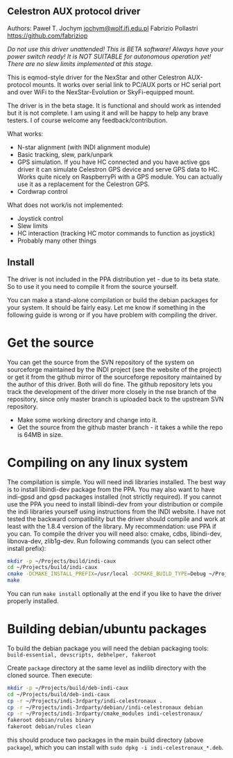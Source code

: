 Celestron AUX protocol driver
-------------------------------------

Authors: Paweł T. Jochym <jochym@wolf.ifj.edu.pl>
         Fabrizio Pollastri <https://github.com/fabriziop>

*Do not use this driver unattended! This is BETA software! Always have your power switch ready! It is NOT SUITABLE for autonomous operation yet!*
*There are no slew limits implemented at this stage.*

This is eqmod-style driver for the NexStar and other Celestron AUX-protocol 
mounts. It works over serial link to PC/AUX ports or HC serial port
and over WiFi to the NexStar-Evolution or SkyFi-equipped mount. 

The driver is in the beta stage.
It is functional and should work as intended but it is not complete.
I am using it and will be happy to help any brave testers.
I of course welcome any feedback/contribution.

What works:
- N-star alignment (with INDI alignment module)
- Basic tracking, slew, park/unpark
- GPS simulation. If you have HC connected and you have active gps driver 
  it can simulate Celestron GPS device and serve GPS data to HC. Works quite 
  nicely on RaspberryPi with a GPS module. You can actually use it as 
  a replacement for the Celestron GPS.
- Cordwrap control

What does not work/is not implemented:
- Joystick control
- Slew limits
- HC interaction (tracking HC motor commands to function as joystick)
- Probably many other things

Install
-------

The driver is not included in the PPA distribution yet - due to its beta 
state. So to use it you need to compile it from the source yourself.

You can make a stand-alone compilation or build the debian packages for your 
system. It should be fairly easy. Let me know if something in the following
guide is wrong or if you have problem with compiling the driver.

Get the source
==============

You can get the source from the SVN repository of the system on sourceforge
maintained by the INDI project (see the website of the project) or get it
from the github mirror of the sourceforge repository maintained by the author 
of this driver. Both will do fine. The github repository lets you track the 
development of the driver more closely in the nse branch of the repository, 
since only master branch is uploaded back to the upstream SVN repository.

- Make some working directory and change into it.
- Get the source from the github master branch - it takes a while 
  the repo is 64MB in size. 

Compiling on any linux system
=============================

The compilation is simple. You will need indi libraries installed. The best way
is to install libindi-dev package from the PPA. You may also want to have
indi-gpsd and gpsd packages installed (not strictly required). If you cannot use
the PPA you need to install libindi-dev from your distribution or compile the
indi libraries yourself using instructions from the INDI website. I have not
tested the backward compatibility but the driver should compile and work at
least with the 1.8.4 version of the library. My recommendation: use PPA if you
can. To compile the driver you will need also: cmake, cdbs, libindi-dev,
libnova-dev, zlib1g-dev. Run following commands (you can select other install
prefix):

```sh
mkdir -p ~/Projects/build/indi-caux
cd ~/Projects/build/indi-caux
cmake -DCMAKE_INSTALL_PREFIX=/usr/local -DCMAKE_BUILD_TYPE=Debug ~/Projects/indi-3rdparty/indi-celestronaux
make
```
You can run `make install` optionally at the end if you like to have the driver 
properly installed.


Building debian/ubuntu packages
===============================

To build the debian package you will need the debian packaging tools: 
`build-essential, devscripts, debhelper, fakeroot`

Create `package` directory at the same level as indilib directory with the 
cloned source. Then execute:

```sh
mkdir -p ~/Projects/build/deb-indi-caux
cd ~/Projects/build/deb-indi-caux
cp -r ~/Projects/indi-3rdparty/indi-celestronaux .
cp -r ~/Projects/indi-3rdparty/debian//indi-celestronaux debian
cp -r ~/Projects/indi-3rdparty/cmake_modules indi-celestronaux/
fakeroot debian/rules binary
fakeroot debian/rules clean
```
this should produce two packages in the main build directory (above `package`),
which you can install with `sudo dpkg -i indi-celestronaux_*.deb`.

